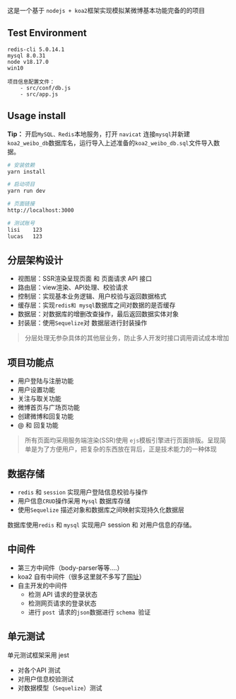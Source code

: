 这是一个基于 `nodejs + koa2`框架实现模拟某微博基本功能完备的的项目

## Test Environment

```
redis-cli 5.0.14.1
mysql 8.0.31
node v18.17.0
win10

项目信息配置文件：
	- src/conf/db.js
	- src/app.js
```



## Usage install

**Tip：** 开启`MySQL、Redis`本地服务，打开 `navicat` 连接`mysql`并新建`koa2_weibo_db`数据库名，运行导入上述准备的`koa2_weibo_db.sql`文件导入数据。

```sh
# 安装依赖
yarn install 

# 启动项目
yarn run dev

# 页面链接
http://localhost:3000

# 测试账号
lisi	123
lucas	123
```



## 分层架构设计

- 视图层：SSR渲染呈现页面 和 页面请求 API 接口
- 路由层：view渲染、API处理、校验请求
- 控制层：实现基本业务逻辑、用户校验与返回数据格式
- 缓存层：实现`redis和 mysql`数据库之间对数据的是否缓存
- 数据层：对数据库的增删改查操作，最后返回数据实体对象
- 封装层：使用` Sequelize `对 数据层进行封装操作

> 分层处理无参杂具体的其他层业务，防止多人开发时接口调用调试成本增加

## 项目功能点

- 用户登陆与注册功能
- 用户设置功能
- 关注与取关功能
- 微博首页与广场页功能
- 创建微博和回复功能
- @ 和 回复功能

> 所有页面均采用服务端渲染(SSR)使用 `ejs`模板引擎进行页面排版。呈现简单是为了方便用户，把复杂的东西放在背后，正是技术能力的一种体现

## 数据存储

- `redis` 和 `session` 实现用户登陆信息校验与操作
- 用户信息`CRUD`操作采用 `Mysql` 数据库存储
- 使用`Sequelize` 描述对象和数据库之间映射实现持久化数据层

数据库使用` redis ` 和 `mysql` 实现用户 session 和 对用户信息的存储。

## 中间件

- 第三方中间件（body-parser等等....）
- koa2 自有中间件（很多这里就不多写了[网址](https://github.com/koajs)）
- 自主开发的中间件
  - 检测 API 请求的登录状态
  - 检测网页请求的登录状态
  - 进行 `post `请求的`json`数据进行 `schema `验证

## 单元测试

单元测试框架采用 jest 

- 对各个API 测试
- 对用户信息校验测试
- 对数据模型（`Sequelize`）测试
